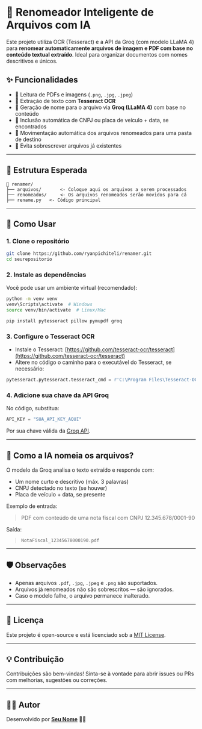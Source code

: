 
# 🧠 Renomeador Inteligente de Arquivos com IA

Este projeto utiliza OCR (Tesseract) e a API da Groq (com modelo LLaMA 4) para **renomear automaticamente arquivos de imagem e PDF com base no conteúdo textual extraído**. Ideal para organizar documentos com nomes descritivos e únicos.

## ✨ Funcionalidades

- 📄 Leitura de PDFs e imagens (`.png`, `.jpg`, `.jpeg`)
- 🔎 Extração de texto com **Tesseract OCR**
- 🧠 Geração de nome para o arquivo via **Groq (LLaMA 4)** com base no conteúdo
- 🪪 Inclusão automática de CNPJ ou placa de veículo + data, se encontrados
- 🚚 Movimentação automática dos arquivos renomeados para uma pasta de destino
- 🚫 Evita sobrescrever arquivos já existentes

---

## 📁 Estrutura Esperada

```
📂 renamer/
├── arquivos/       <- Coloque aqui os arquivos a serem processados
├── renomeados/     <- Os arquivos renomeados serão movidos para cá
├── rename.py   <- Código principal
```

---

## 🚀 Como Usar

### 1. Clone o repositório

```bash
git clone https://github.com/ryanpichiteli/renamer.git
cd seurepositorio
```

### 2. Instale as dependências

Você pode usar um ambiente virtual (recomendado):

```bash
python -m venv venv
venv\Scripts\activate  # Windows
source venv/bin/activate  # Linux/Mac

pip install pytesseract pillow pymupdf groq
```

### 3. Configure o Tesseract OCR

- Instale o Tesseract: [https://github.com/tesseract-ocr/tesseract](https://github.com/tesseract-ocr/tesseract)
- Altere no código o caminho para o executável do Tesseract, se necessário:

```python
pytesseract.pytesseract.tesseract_cmd = r'C:\Program Files\Tesseract-OCR\tesseract.exe'
```

### 4. Adicione sua chave da API Groq

No código, substitua:

```python
API_KEY = "SUA_API_KEY_AQUI"
```

Por sua chave válida da [Groq API](https://console.groq.com).

---

## 🧠 Como a IA nomeia os arquivos?

O modelo da Groq analisa o texto extraído e responde com:

- Um nome curto e descritivo (máx. 3 palavras)
- CNPJ detectado no texto (se houver)
- Placa de veículo + data, se presente

Exemplo de entrada:
> PDF com conteúdo de uma nota fiscal com CNPJ 12.345.678/0001-90

Saída:
> `NotaFiscal_12345678000190.pdf`

---

## 🛡️ Observações

- Apenas arquivos `.pdf`, `.jpg`, `.jpeg` e `.png` são suportados.
- Arquivos já renomeados não são sobrescritos — são ignorados.
- Caso o modelo falhe, o arquivo permanece inalterado.

---

## 📌 Licença

Este projeto é open-source e está licenciado sob a [MIT License](LICENSE).

---

## 💡 Contribuição

Contribuições são bem-vindas! Sinta-se à vontade para abrir issues ou PRs com melhorias, sugestões ou correções.

---

## 👨‍💻 Autor

Desenvolvido por **[Seu Nome](https://github.com/ryanpichiteli)** 🧠🚀
